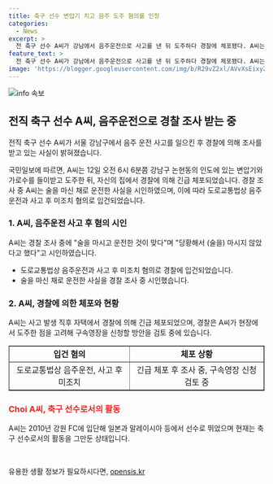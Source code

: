 ```yaml
---
title: 축구 선수 변압기 치고 음주 도주 혐의를 인정
categories:
  - News
excerpt: >
  전 축구 선수 A씨가 강남에서 음주운전으로 사고를 낸 뒤 도주하다 경찰에 체포됐다. A씨는 경찰 조사에서 음주운전 사실을 시인하며, 채혈을 받았고 구속 가능성도 검토 중이다. 채혈 결과는 2~3주 뒤 나올 예정이다. A씨는 2010년 강원 FC에 입단해 활약했으나 현재는 은퇴 상태이다.
feature_text: >
  전 축구 선수 A씨가 강남에서 음주운전으로 사고를 낸 뒤 도주하다 경찰에 체포됐다. A씨는 경찰 조사에서 음주운전 사실을 시인하며, 채혈을 받았고 구속 가능성도 검토 중이다. 채혈 결과는 2~3주 뒤 나올 예정이다. A씨는 2010년 강원 FC에 입단해 활약했으나 현재는 은퇴 상태이다.
image: 'https://blogger.googleusercontent.com/img/b/R29vZ2xl/AVvXsEixyZcFfHzMRdzZMjFBmAUKJYCLCGyLL1o632UiGVXcaFdKo_bkvkuCioo0uUKlGfBVcT3P84aROyZIXSBEx3Aw5nCQ3pTgDom1WDC4m8eifvWiAmWEEVb4x6G_l8C0QH225ldMjyaFvpxGEBGNO37VmDTDMHGhJPq73UglMfDca1-0aw/s1600/blogspot.png'
---
```


<p><img src="https://blogger.googleusercontent.com/img/b/R29vZ2xl/AVvXsEixyZcFfHzMRdzZMjFBmAUKJYCLCGyLL1o632UiGVXcaFdKo_bkvkuCioo0uUKlGfBVcT3P84aROyZIXSBEx3Aw5nCQ3pTgDom1WDC4m8eifvWiAmWEEVb4x6G_l8C0QH225ldMjyaFvpxGEBGNO37VmDTDMHGhJPq73UglMfDca1-0aw/s1600/blogspot.png" alt="info 속보" /></p>

<h2 data-ke-size="size26">전직 축구 선수 A씨, 음주운전으로 경찰 조사 받는 중</h2>

<p>전직 축구 선수 A씨가 서울 강남구에서 음주 운전 사고를 일으킨 후 경찰에 의해 조사를 받고 있는 사실이 밝혀졌습니다.</p>

<p data-ke-size="size16">국민일보에 따르면, A씨는 12일 오전 6시 6분쯤 강남구 논현동의 인도에 있는 변압기와 가로수를 들이받고 도주한 뒤, 자신의 집에서 경찰에 의해 긴급 체포되었습니다. 경찰 조사 중 A씨는 술을 마신 채로 운전한 사실을 시인하였으며, 이에 따라 도로교통법상 음주운전과 사고 후 미조치 혐의로 입건되었습니다.</p>

<h3>1. A씨, 음주운전 사고 후 혐의 시인</h3>

<p>A씨는 경찰 조사 중에 "술을 마시고 운전한 것이 맞다"며 "당황해서 (술을) 마시지 않았다고 했다"고 시인하였습니다.</p>

<ul>
  <li>도로교통법상 음주운전과 사고 후 미조치 혐의로 경찰에 입건되었습니다.</li>
  <li>술을 마신 채로 운전한 사실을 경찰 조사 중 시인했습니다.</li>
</ul>

<h3>2. A씨, 경찰에 의한 체포와 현황</h3>

<p>A씨는 사고 발생 직후 자택에서 경찰에 의해 긴급 체포되었으며, 경찰은 A씨가 현장에서 도주한 점을 고려해 구속영장을 신청할 방안을 검토 중에 있습니다.</p>

<table style="width: 100%;" border="1">
<tbody>
<tr>
<td style="text-align: center; height: 17px;"><b>입건 혐의</b></td>
<td style="text-align: center; height: 17px;"><b>체포 상황</b></td>
</tr>
<tr>
<td style="text-align: center; height: 17px;">도로교통법상 음주운전, 사고 후 미조치</td>
<td style="text-align: center; height: 17px;">긴급 체포 후 조사 중, 구속영장 신청 검토 중</td>
</tr>
</tbody>
</table>

<h3><b><span style="color: #ee2323;">Choi A씨, 축구 선수로서의 활동</span></b></h3>

<p>A씨는 2010년 강원 FC에 입단해 일본과 말레이시아 등에서 선수로 뛰었으며 현재는 축구 선수로서의 활동을 그만둔 상태입니다.</p>

<p data-ke-size="size16">&nbsp;</p>
유용한 생활 정보가 필요하시다면, <a href="https://opensis.kr" rel="dofollow">opensis.kr</a>


